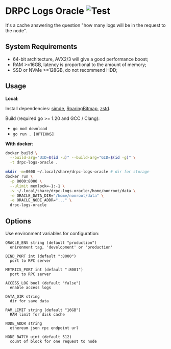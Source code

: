 # DRPC Logs Oracle ![Test](https://github.com/p2p-org/drpc-logs-oracle/actions/workflows/test.yml/badge.svg)

It's a cache answering the question "how many logs will be in the request to the node".

## System Requirements

- 64-bit architecture, AVX2/3 will give a good performance boost;
- RAM >=16GB, latency is proportional to the amount of memory;
- SSD or NVMe >=128GB, do not recommend HDD;

## Usage

**Local**:

Install dependencies: [simde](https://github.com/simd-everywhere/simde), [RoaringBitmap](https://github.com/RoaringBitmap/CRoaring), [zstd](https://github.com/facebook/zstd).

Build (required go >= 1.20 and GCC / Clang):
- `go mod download`
- `go run . [OPTIONS]`

**With docker**:
```sh
docker build \
  --build-arg="UID=$(id -u)" --build-arg="GID=$(id -g)" \
  -t drpc-logs-oracle .

mkdir -m=0600 ~/.local/share/drpc-logs-oracle # dir for storage
docker run \
  -p 8000:8000 \
  --ulimit memlock=-1:-1 \
  -v ~/.local/share/drpc-logs-oracle:/home/nonroot/data \
  -e ORACLE_DATA_DIR="/home/nonroot/data" \
  -e ORACLE_NODE_ADDR="..." \
  drpc-logs-oracle
```

## Options

Use environment variables for configuration:

```
ORACLE_ENV string (default "production")
  enironment tag, 'development' or 'production'

BIND_PORT int (default ":8000")
  port to RPC server

METRICS_PORT int (default ":8001")
  port to RPC server

ACCESS_LOG bool (default "false")
  enable access logs

DATA_DIR string
  dir for save data

RAM_LIMIT string (default "16GB")
  RAM limit for disk cache

NODE_ADDR string
  ethereum json rpc endpoint url

NODE_BATCH uint (default 512)
  count of block for one request to node
```
